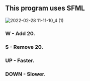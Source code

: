 ## This program uses SFML

![2022-02-28 11-11-10_4 (1)](https://user-images.githubusercontent.com/79863003/156577823-ca7ae5c2-2f49-467e-8397-c9d183aec059.png)

### W - Add 20.
### S - Remove 20.
### UP - Faster.
### DOWN - Slower.


